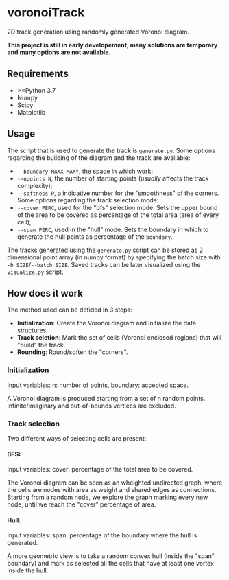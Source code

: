 # voronoiTrack
2D track generation using randomly generated Voronoi diagram.

**This project is still in early developement, many solutions are temporary and many options are not available.**

## Requirements
- \>=Python 3.7
- Numpy
- Scipy
- Matplotlib

## Usage
The script that is used to generate the track is `generate.py`. Some options regarding the building of the diagram and the track are available:
- `--boundary MAXX MAXY`, the space in which work;
- `--npoints N`, the number of starting points (*usually* affects the track complexity);
- `--softness P`, a indicative number for the "smoothness" of the corners.
Some options regarding the track selection mode:
- `--cover PERC`, used for the "bfs" selection mode. Sets the upper bound of the area to be covered as percentage of the total area (area of every cell);
- `--span PERC`, used in the "hull" mode. Sets the boundary in which to generate the hull points as percentage of the `boundary`.

The tracks generated using the `generate.py` script can be stored as 2 dimensional point array (in numpy format) by specifying the batch size with `-b SIZE`/`--batch SIZE`.
Saved tracks can be later visualized using the `visualize.py` script.

## How does it work
The method used can be defided in 3 steps:
- **Initialization**: Create the Voronoi diagram and initialize the data structures.
- **Track seletion**: Mark the set of cells (Voronoi enclosed regions) that will "build" the track.
- **Rounding**: Round/soften the "corners".
### Initialization
Input variables: n: number of points, boundary: accepted space.

A Voronoi diagram is produced starting from a set of n random points. Infinite/imaginary and out-of-bounds vertices are excluded.
### Track selection
Two different ways of selecting cells are present:
#### BFS:
Input variables: cover: percentage of the total area to be covered.

The Voronoi diagram can be seen as an wheighted undirected graph, where the cells are nodes with area as weight and shared edges as connections. Starting from a random node, we explore the graph marking every new node, until we reach the "cover" percentage of area.
#### Hull:
Input variables: span: percentage of the boundary where the hull is generated.

A more geometric view is to take a random convex hull (inside the "span" boundary) and mark as selected all the cells that have at least one vertex inside the hull.
